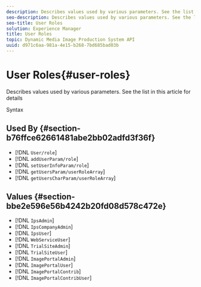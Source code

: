 ```yaml
---
description: Describes values used by various parameters. See the list in this article for details
seo-description: Describes values used by various parameters. See the list in this article for details
seo-title: User Roles
solution: Experience Manager
title: User Roles
topic: Dynamic Media Image Production System API
uuid: d971c6aa-981a-4e15-b268-7bd685bad03b
---
```


# User Roles{#user-roles}

Describes values used by various parameters. See the list in this article for details

 Syntax 

## Used By {#section-b76ffce62661481abe2bb02adfd3f36f}

* [!DNL `User/role`] 
* [!DNL `addUserParam/role`] 
* [!DNL `setUserInfoParam/role`] 
* [!DNL `getUsersParam/userRoleArray`] 
* [!DNL `getUsersCharParam/userRoleArray`]

## Values {#section-bbe2e596e56b4242b20fd08d578c472e}

* [!DNL `IpsAdmin`] 
* [!DNL `IpsCompanyAdmin`] 
* [!DNL `IpsUser`] 
* [!DNL `WebServiceUser`] 
* [!DNL `TrialSiteAdmin`] 
* [!DNL `TrialSiteUser`] 
* [!DNL `ImagePortalAdmin`] 
* [!DNL `ImagePortalUser`] 
* [!DNL `ImagePortalContrib`] 
* [!DNL `ImagePortalContribUser`]

